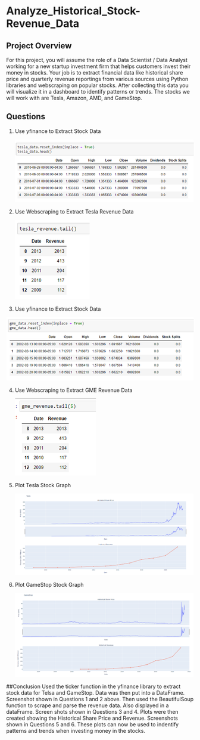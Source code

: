 # Analyze_Historical_Stock-Revenue_Data

## Project Overview 
For this project, you will assume the role of a Data Scientist / Data Analyst working for a new startup investment firm that helps customers invest their money in stocks. Your job is to extract financial data like historical share price and quarterly revenue reportings from various sources using Python libraries and webscraping on popular stocks. After collecting this data you will visualize it in a dashboard to identify patterns or trends. The stocks we will work with are Tesla, Amazon, AMD, and GameStop.

## Questions
1. Use yfinance to Extract Stock Data
   
   ![image](https://github.com/snkty8/Analyze_Historical_Stock-Revenue_Data/blob/main/Question_1.png)

2. Use Webscraping to Extract Tesla Revenue Data
   
   ![image](https://github.com/snkty8/Analyze_Historical_Stock-Revenue_Data/blob/main/Question_2.png)

3. Use yfinance to Extract Stock Data
   
  ![image](https://github.com/snkty8/Analyze_Historical_Stock-Revenue_Data/blob/main/Question_3.png)

4. Use Webscraping to Extract GME Revenue Data
   
   ![image](https://github.com/snkty8/Analyze_Historical_Stock-Revenue_Data/blob/main/Question_4.png)

5. Plot Tesla Stock Graph
    
   ![image](https://github.com/snkty8/Analyze_Historical_Stock-Revenue_Data/blob/main/Tesla.png)
   
6. Plot GameStop Stock Graph
    
   ![image](https://github.com/snkty8/Analyze_Historical_Stock-Revenue_Data/blob/main/Gamestop.png)

##Conclusion
Used the ticker function in the yfinance library to extract stock data for Telsa and GameStop. Data was then put into a DataFrame. Screenshot shown in Questions 1 and 2 above. Then used the BeautifulSoup function to scrape and parse the revenue data. Also displayed in a dataFrame. Screen shots shown in Questions 3 and 4. Plots were then created showing the Historical Share Price and Revenue. Screenshots shown in Questions 5 and 6. These plots can now be used to indentify patterns and trends when investing money in the stocks. 
